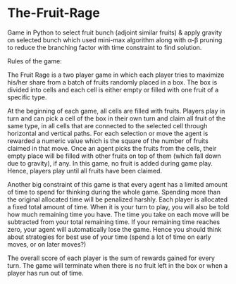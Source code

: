 # The-Fruit-Rage
Game in Python to select fruit bunch (adjoint similar fruits) &amp; apply gravity on selected bunch which used mini-max algorithm along with α-β pruning to reduce the branching factor with time constraint to find solution.

Rules of the game:

The Fruit Rage is a two player game in which each player tries to maximize his/her share from a batch of fruits randomly placed in a box. The box is divided into cells and each cell is either empty or filled with one fruit of a specific type.

At the beginning of each game, all cells are filled with fruits. Players play in turn and can pick a cell of the box in their own turn and claim all fruit of the same type, in all cells that are connected to the selected cell through horizontal and vertical paths. For each selection or move the agent is rewarded a numeric value which is the square of the number of fruits claimed in that move. Once an agent picks the fruits from the cells, their empty place will be filled with other fruits on top of them (which fall down due to gravity), if any. In this game, no fruit is added during game play. Hence, players play until all fruits have been claimed.

Another big constraint of this game is that every agent has a limited amount of time to spend for thinking during the whole game. Spending more than the original allocated time will be penalized harshly. Each player is allocated a fixed total amount of time. When it is your turn to play, you will also be told how much remaining time you have. The time you take on each move will be subtracted from your total remaining time. If your remaining time reaches zero, your agent will automatically lose the game. Hence you should think about strategies for best use of your time (spend a lot of time on early moves, or on later moves?)

The overall score of each player is the sum of rewards gained for every turn. The game will terminate when there is no fruit left in the box or when a player has run out of time.
